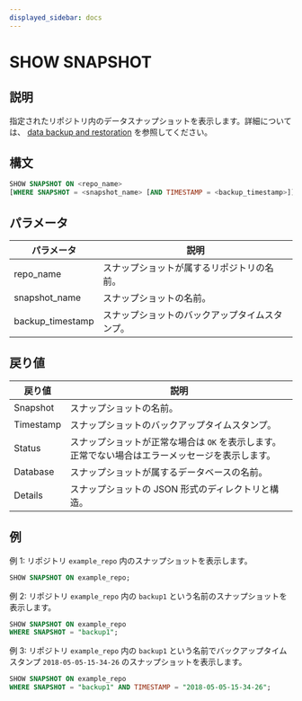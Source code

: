 ```yaml
---
displayed_sidebar: docs
---
```


# SHOW SNAPSHOT

## 説明

指定されたリポジトリ内のデータスナップショットを表示します。詳細については、 [data backup and restoration](../../../administration/Backup_and_restore.md) を参照してください。

## 構文

```SQL
SHOW SNAPSHOT ON <repo_name>
[WHERE SNAPSHOT = <snapshot_name> [AND TIMESTAMP = <backup_timestamp>]]
```

## パラメータ

| **パラメータ**    | **説明**                                      |
| ---------------- | ---------------------------------------------------- |
| repo_name        | スナップショットが属するリポジトリの名前。 |
| snapshot_name    | スナップショットの名前。                                |
| backup_timestamp | スナップショットのバックアップタイムスタンプ。                    |

## 戻り値

| **戻り値** | **説明**                                              |
| ---------- | ------------------------------------------------------------ |
| Snapshot   | スナップショットの名前。                                        |
| Timestamp  | スナップショットのバックアップタイムスタンプ。                            |
| Status     | スナップショットが正常な場合は `OK` を表示します。正常でない場合はエラーメッセージを表示します。 |
| Database   | スナップショットが属するデータベースの名前。           |
| Details    | スナップショットの JSON 形式のディレクトリと構造。      |

## 例

例 1: リポジトリ `example_repo` 内のスナップショットを表示します。

```SQL
SHOW SNAPSHOT ON example_repo;
```

例 2: リポジトリ `example_repo` 内の `backup1` という名前のスナップショットを表示します。

```SQL
SHOW SNAPSHOT ON example_repo
WHERE SNAPSHOT = "backup1";
```

例 3: リポジトリ `example_repo` 内の `backup1` という名前でバックアップタイムスタンプ `2018-05-05-15-34-26` のスナップショットを表示します。

```SQL
SHOW SNAPSHOT ON example_repo 
WHERE SNAPSHOT = "backup1" AND TIMESTAMP = "2018-05-05-15-34-26";
```
